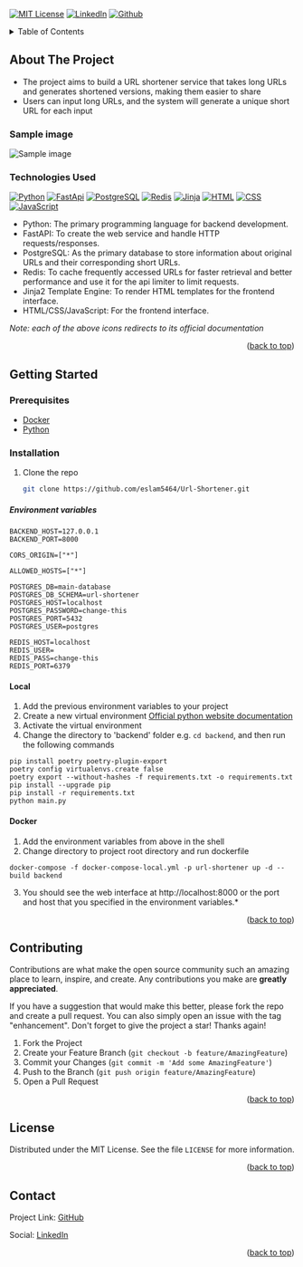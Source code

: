 <a id="readme-top"></a>

[![MIT License][license-shield]][license-url]
[![LinkedIn][linkedin-shield]][linkedin-url]
[![Github][github-shield]][github-url]

<!-- TABLE OF CONTENTS -->
<details>
  <summary>Table of Contents</summary>
  <ol>
    <li>
      <a href="#about-the-project">About The Project</a>
    </li>
    <li>
      <a href="#getting-started">Getting Started</a>
      <ul>
        <li><a href="#prerequisites">Prerequisites</a></li>
        <li><a href="#installation">Installation</a></li>
      </ul>
    </li>
    <li><a href="#contributing">Contributing</a></li>
    <li><a href="#license">License</a></li>
    <li><a href="#contact">Contact</a></li>
  </ol>
</details>



<!-- ABOUT THE PROJECT -->

## About The Project

* The project aims to build a URL shortener service that takes long URLs and generates shortened versions, making them
  easier to share
* Users can input long URLs, and the system will generate a unique short URL for each input

### Sample image

![Sample image](https://i.imgur.com/0pDChCQ.png)

### Technologies Used

[![Python][Python-shield]][Python-url]
[![FastApi][FastAPI-shield]][FastAPI-url]
[![PostgreSQL][PostgreSQL-shield]][PostgreSQL-url]
[![Redis][Redis-shield]][Redis-url]
[![Jinja][Jinja-shield]][Jinja-url]
[![HTML][HTML-shield]][HTML-url]
[![CSS][CSS-shield]][CSS-url]
[![JavaScript][JavaScript-shield]][JavaScript-url]

* Python: The primary programming language for backend development.
* FastAPI: To create the web service and handle HTTP requests/responses.
* PostgreSQL: As the primary database to store information about original URLs and their corresponding short URLs.
* Redis: To cache frequently accessed URLs for faster retrieval and better performance and use it for the api limiter to
  limit requests.
* Jinja2 Template Engine: To render HTML templates for the frontend interface.
* HTML/CSS/JavaScript: For the frontend interface.

*Note: each of the above icons redirects to its official documentation*

<p align="right">(<a href="#readme-top">back to top</a>)</p>


<!-- GETTING STARTED -->

## Getting Started

### Prerequisites

* [Docker](https://www.docker.com/get-started/)
* [Python](https://www.python.org/downloads/release/python-3123/)

### Installation

1. Clone the repo
   ```sh
   git clone https://github.com/eslam5464/Url-Shortener.git
   ```

##### Environment variables

```dotenv
BACKEND_HOST=127.0.0.1
BACKEND_PORT=8000

CORS_ORIGIN=["*"]

ALLOWED_HOSTS=["*"]

POSTGRES_DB=main-database
POSTGRES_DB_SCHEMA=url-shortener
POSTGRES_HOST=localhost
POSTGRES_PASSWORD=change-this
POSTGRES_PORT=5432
POSTGRES_USER=postgres

REDIS_HOST=localhost
REDIS_USER=
REDIS_PASS=change-this
REDIS_PORT=6379
```

#### Local

1. Add the previous environment variables to your project
2. Create a new virtual
   environment [Official python website documentation](https://packaging.python.org/en/latest/guides/installing-using-pip-and-virtual-environments/)
3. Activate the virtual environment
4. Change the directory to 'backend' folder e.g. `cd backend`, and then run the following commands

```shell
pip install poetry poetry-plugin-export
poetry config virtualenvs.create false
poetry export --without-hashes -f requirements.txt -o requirements.txt
pip install --upgrade pip
pip install -r requirements.txt
python main.py
```

#### Docker

1. Add the environment variables from above in the shell
2. Change directory to project root directory and run dockerfile

```docker
docker-compose -f docker-compose-local.yml -p url-shortener up -d --build backend
```

3. You should see the web interface at http://localhost:8000 or
   the port and host that you specified in the environment variables.*

<p align="right">(<a href="#readme-top">back to top</a>)</p>

<!-- CONTRIBUTING -->

## Contributing

Contributions are what make the open source community such an amazing place to learn, inspire, and create. Any
contributions you make are **greatly appreciated**.

If you have a suggestion that would make this better, please fork the repo and create a pull request. You can also
simply open an issue with the tag "enhancement".
Don't forget to give the project a star! Thanks again!

1. Fork the Project
2. Create your Feature Branch (`git checkout -b feature/AmazingFeature`)
3. Commit your Changes (`git commit -m 'Add some AmazingFeature'`)
4. Push to the Branch (`git push origin feature/AmazingFeature`)
5. Open a Pull Request

<p align="right">(<a href="#readme-top">back to top</a>)</p>



<!-- LICENSE -->

## License

Distributed under the MIT License. See the file `LICENSE` for more information.

<p align="right">(<a href="#readme-top">back to top</a>)</p>



<!-- CONTACT -->

## Contact

Project Link: [GitHub](https://github.com/eslam5464/Url-Shortener)

Social: [LinkedIn][linkedin-url]

<p align="right">(<a href="#readme-top">back to top</a>)</p>



<!-- MARKDOWN LINKS & IMAGES -->

[HTML-shield]: https://img.shields.io/badge/HTML5-E34F26?logo=html5&logoColor=fff&style=flat

[HTML-url]: https://developer.mozilla.org/en-US/docs/Web/HTML

[CSS-shield]: https://img.shields.io/badge/CSS3-1572B6?logo=css3&logoColor=fff&style=flat

[CSS-url]: https://developer.mozilla.org/en-US/docs/Web/CSS

[JavaScript-shield]: https://img.shields.io/badge/JavaScript-F7DF1E?logo=javascript&logoColor=000&style=flat

[JavaScript-url]: https://developer.mozilla.org/en-US/docs/Web/JavaScript

[Jinja-shield]: https://img.shields.io/badge/Jinja-B41717?logo=jinja&logoColor=fff&style=flat

[Jinja-url]: https://jinja.palletsprojects.com

[Python-shield]: https://img.shields.io/badge/Python-3776AB?logo=python&logoColor=fff&style=flat

[Python-url]: https://www.python.org

[Redis-shield]: https://img.shields.io/badge/Redis-DC382D?logo=redis&logoColor=fff&style=flat

[Redis-url]: https://redis.io

[PostgreSQL-shield]: https://img.shields.io/badge/PostgreSQL-4169E1?logo=postgresql&logoColor=fff&style=flat

[PostgreSQL-url]: https://www.postgresql.org

[license-shield]: https://img.shields.io/github/license/othneildrew/Best-README-Template.svg?style=for-the-badge

[license-url]: https://github.com/eslam5464/Url-Shortener/blob/main/LICENSE

[github-shield]: https://img.shields.io/badge/GitHub-181717?logo=github&logoColor=fff&style=for-the-badge

[github-url]: https://github.com/eslam5464/Url-Shortener

[linkedin-shield]: https://img.shields.io/badge/-LinkedIn-black.svg?style=for-the-badge&logo=linkedin&colorB=555

[linkedin-url]: https://linkedin.com/in/eslam5464

[FastAPI-shield]: https://img.shields.io/badge/FastAPI-009688?logo=fastapi&logoColor=fff&style=flat

[FastAPI-url]: https://fastapi.tiangolo.com